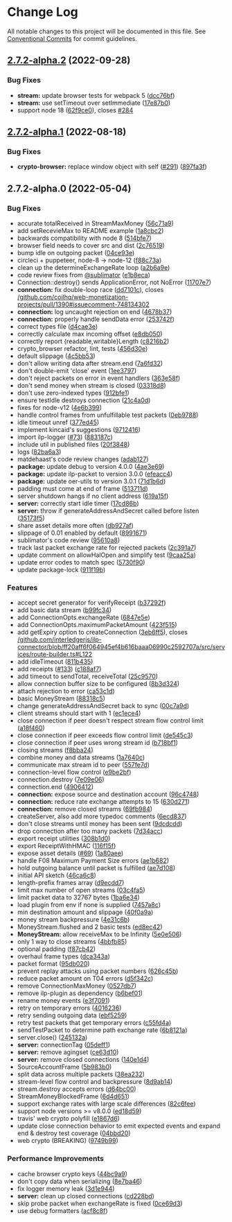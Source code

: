# Change Log

All notable changes to this project will be documented in this file.
See [Conventional Commits](https://conventionalcommits.org) for commit guidelines.

## [2.7.2-alpha.2](https://github.com/interledgerjs/ilp-protocol-stream/compare/ilp-protocol-stream@2.7.2-alpha.1...ilp-protocol-stream@2.7.2-alpha.2) (2022-09-28)


### Bug Fixes

* **stream:** update browser tests for webpack 5 ([dcc76bf](https://github.com/interledgerjs/ilp-protocol-stream/commit/dcc76bf71e559ccf935e863aec259f4f4d1da8d1))
* **stream:** use setTimeout over setImmediate ([17e87b0](https://github.com/interledgerjs/ilp-protocol-stream/commit/17e87b00af352476ea595ab65aa0247050441314))
* support node 18 ([62f9ce0](https://github.com/interledgerjs/ilp-protocol-stream/commit/62f9ce0fda7d5d1ac06dd8f55f499e522974011b)), closes [#284](https://github.com/interledgerjs/ilp-protocol-stream/issues/284)





## [2.7.2-alpha.1](https://github.com/interledgerjs/ilp-protocol-stream/compare/ilp-protocol-stream@2.7.2-alpha.0...ilp-protocol-stream@2.7.2-alpha.1) (2022-08-18)


### Bug Fixes

* **crypto-browser:** replace window object with self ([#291](https://github.com/interledgerjs/ilp-protocol-stream/issues/291)) ([897fa3f](https://github.com/interledgerjs/ilp-protocol-stream/commit/897fa3fe94b0119cb55a4890ba59beaeea465ed0))





## 2.7.2-alpha.0 (2022-05-04)


### Bug Fixes

* accurate totalReceived in StreamMaxMoney ([56c71a9](https://github.com/interledgerjs/ilp-protocol-stream/commit/56c71a9b572e6840afd7c2c9e001b561eff82cfa))
* add setRecevieMax to README example ([1a8cbc2](https://github.com/interledgerjs/ilp-protocol-stream/commit/1a8cbc275f4499fad44143e2fc5e8a132f69f7be))
* backwards compatibility with node 8 ([514bfe7](https://github.com/interledgerjs/ilp-protocol-stream/commit/514bfe79c3928af8104af056eea7f9a0f01c6b14))
* browser field needs to cover src and dist ([2c76519](https://github.com/interledgerjs/ilp-protocol-stream/commit/2c765190d9e4a39831053672ead884a1c10e5698))
* bump idle on outgoing packet ([04ce93e](https://github.com/interledgerjs/ilp-protocol-stream/commit/04ce93e0ba7a75470c4d2a3472beb2992af736f0))
* circleci + puppeteer, node-8 → node-12 ([f88c73a](https://github.com/interledgerjs/ilp-protocol-stream/commit/f88c73a5e8f5d88fb4dda31174f2c07ca67f8074))
* clean up the determineExchangeRate loop ([a2b6a9e](https://github.com/interledgerjs/ilp-protocol-stream/commit/a2b6a9efe585a4ffa59cc1708f2717bc91fcefbe))
* code review fixes from [@sublimator](https://github.com/sublimator) ([e1b8eca](https://github.com/interledgerjs/ilp-protocol-stream/commit/e1b8ecaa776f8077280584874ec92e7492aa8288))
* Connection::destroy() sends ApplicationError, not NoError ([11707e7](https://github.com/interledgerjs/ilp-protocol-stream/commit/11707e7ecb4cd07d2d4796e780fec8a4d77859a8))
* **connection:** fix double-loop race ([dd7101c](https://github.com/interledgerjs/ilp-protocol-stream/commit/dd7101c5cbf685e570fcb0fbf4e47d1116fc16d0)), closes [/github.com/coilhq/web-monetization-projects/pull/1390#issuecomment-748134302](https://github.com//github.com/coilhq/web-monetization-projects/pull/1390/issues/issuecomment-748134302)
* **connection:** log uncaught rejection on end ([4678b37](https://github.com/interledgerjs/ilp-protocol-stream/commit/4678b379b3c594eb58ab1d58b27ac6d33ed974bb))
* **connection:** properly handle sendData error ([253742f](https://github.com/interledgerjs/ilp-protocol-stream/commit/253742fb8f7eddb2d7a6771585ff00c1e339d8de))
* correct types file ([d4cae3e](https://github.com/interledgerjs/ilp-protocol-stream/commit/d4cae3e344730ae238269ff7e058fd88262a8bf6))
* correctly calculate max incoming offset ([e8db050](https://github.com/interledgerjs/ilp-protocol-stream/commit/e8db050ea7e201836b814c03c9370ee784ca044a))
* correctly report {readable,writable}Length ([c8216b2](https://github.com/interledgerjs/ilp-protocol-stream/commit/c8216b2dfe6502b95ee333dca0bbe333a8000d75))
* crypto_browser refactor, lint, tests ([456d30e](https://github.com/interledgerjs/ilp-protocol-stream/commit/456d30eda4576482ce7d68299c8785318b318b32))
* default slippage ([4c5bb53](https://github.com/interledgerjs/ilp-protocol-stream/commit/4c5bb5346586b16e25bb3c373b2ed07540cecaf9))
* don't allow writing data after stream.end ([7a6fd32](https://github.com/interledgerjs/ilp-protocol-stream/commit/7a6fd32a0ace37c9d9e76be9654d59359cd02c8a))
* don't double-emit 'close' event ([1ee3797](https://github.com/interledgerjs/ilp-protocol-stream/commit/1ee37976010b106aa11717060bfd697c2728eda9))
* don't reject packets on error in event handlers ([363e58f](https://github.com/interledgerjs/ilp-protocol-stream/commit/363e58faf9a81de40ba9e05399916cb770704ee9))
* don't send money when stream is closed ([03318d8](https://github.com/interledgerjs/ilp-protocol-stream/commit/03318d894cbbc603a3d673b4595dab53ac37fe54))
* don't use zero-indexed types ([912bfe1](https://github.com/interledgerjs/ilp-protocol-stream/commit/912bfe11ebbd6f5088bb68946e7366afb8bed720))
* ensure testIdle destroys connection ([21c4a0d](https://github.com/interledgerjs/ilp-protocol-stream/commit/21c4a0d878d5e39d63bc4d6b23647797d0e9867c))
* fixes for node-v12 ([4e6b399](https://github.com/interledgerjs/ilp-protocol-stream/commit/4e6b3996a839917b51ba46c1c46c16e1c7d7ee69))
* handle control frames from unfulfillable test packets ([0eb9788](https://github.com/interledgerjs/ilp-protocol-stream/commit/0eb9788b0725c8a7eb26324e7b1e5d448d49fa85))
* idle timeout unref ([377ed45](https://github.com/interledgerjs/ilp-protocol-stream/commit/377ed452112b2994651ecbd49f0dfe301dba0521))
* implement kincaid's suggestions ([9712416](https://github.com/interledgerjs/ilp-protocol-stream/commit/97124167dd69bf459c7d8671eafd2cb8a9f403b4))
* import ilp-logger ([#73](https://github.com/interledgerjs/ilp-protocol-stream/issues/73)) ([883187c](https://github.com/interledgerjs/ilp-protocol-stream/commit/883187ca8c7c4cab8f452fb9daab859377010fbf))
* include util in published files ([20f3848](https://github.com/interledgerjs/ilp-protocol-stream/commit/20f3848721c0b986cc5f169099bd3592dda720d8))
* logs ([82ba6a3](https://github.com/interledgerjs/ilp-protocol-stream/commit/82ba6a3d07bdafbf142ef2312f8ae0b3d99102d1))
* matdehaast's code review changes ([adab127](https://github.com/interledgerjs/ilp-protocol-stream/commit/adab127441f3d3e4d6d2a2c010b88577e6896254))
* **package:** update debug to version 4.0.0 ([4ae3e69](https://github.com/interledgerjs/ilp-protocol-stream/commit/4ae3e69554f7ac45f302cf6b69ef7795220b6e3b))
* **package:** update ilp-packet to version 3.0.0 ([efeacc4](https://github.com/interledgerjs/ilp-protocol-stream/commit/efeacc4f6595074fb74a4a3a29ec842006d8daf5))
* **package:** update oer-utils to version 3.0.1 ([71d1b6d](https://github.com/interledgerjs/ilp-protocol-stream/commit/71d1b6d20d07cfd4ddcc43bdde1c8296a5ec5db6))
* padding must come at end of frame ([513711d](https://github.com/interledgerjs/ilp-protocol-stream/commit/513711df1795cdd132facb07a2b22850cae162f3))
* server shutdown hangs if no client address ([619a15f](https://github.com/interledgerjs/ilp-protocol-stream/commit/619a15fb7f19c6a4b5ca67fc3307108801ad6e0d))
* **server:** correctly start idle timer ([17cd86b](https://github.com/interledgerjs/ilp-protocol-stream/commit/17cd86b0ec4e5cad4cc89c786047d013a84d01e3))
* **server:** throw if generateAddressAndSecret called before listen ([35173f5](https://github.com/interledgerjs/ilp-protocol-stream/commit/35173f5d06a6a071fb20a20347aa73d25f985465))
* share asset details more often ([db927af](https://github.com/interledgerjs/ilp-protocol-stream/commit/db927af27196dfd7f23678f429ad501f80e98f99))
* slippage of 0.01 enabled by default ([8991671](https://github.com/interledgerjs/ilp-protocol-stream/commit/899167104ebb3a29408ffcf5018ef871299c9f99))
* sublimator's code review ([95610a8](https://github.com/interledgerjs/ilp-protocol-stream/commit/95610a8e72889c6bf4d489afe139616345bdd337))
* track last packet exchange rate for rejected packets ([2c391a7](https://github.com/interledgerjs/ilp-protocol-stream/commit/2c391a72a3c7b598666e83b2f2e5883d87f33681))
* update comment on allowHalOpen and simplify test ([9caa25a](https://github.com/interledgerjs/ilp-protocol-stream/commit/9caa25a0a5200a02287df9f890bc7fea714617ef))
* update error codes to match spec ([5730f90](https://github.com/interledgerjs/ilp-protocol-stream/commit/5730f902949df33991e7e9d081762c0198ecf0ba))
* update package-lock ([911f19b](https://github.com/interledgerjs/ilp-protocol-stream/commit/911f19ba7efa3d817a5c41399ac2d0a7ac5335ef))


### Features

* accept secret generator for verifyReceipt ([b37292f](https://github.com/interledgerjs/ilp-protocol-stream/commit/b37292fad1c0879f6082f83a6ad026bfea5a5ee9))
* add basic data stream ([b99fc34](https://github.com/interledgerjs/ilp-protocol-stream/commit/b99fc34c09e83cdf5533dde752d5224bcfce65fc))
* add ConnectionOpts.exchangeRate ([6847e5e](https://github.com/interledgerjs/ilp-protocol-stream/commit/6847e5e7139035d19241a8dac05c7b31b4b6d5c8))
* add ConnectionOpts.maximumPacketAmount ([423f515](https://github.com/interledgerjs/ilp-protocol-stream/commit/423f5154892095410d9959cf77c7d7f2ea45ce01))
* add getExpiry option to createConnection ([3eb6ff5](https://github.com/interledgerjs/ilp-protocol-stream/commit/3eb6ff50994c7a404b8a080c4d008fc5fbfecac2)), closes [/github.com/interledgerjs/ilp-connector/blob/ff20aff6f064945ef4b616baaa06990c2592707a/src/services/route-builder.ts#L122](https://github.com//github.com/interledgerjs/ilp-connector/blob/ff20aff6f064945ef4b616baaa06990c2592707a/src/services/route-builder.ts/issues/L122)
* add idleTimeout ([811b435](https://github.com/interledgerjs/ilp-protocol-stream/commit/811b435a416c56148b2aa7cf19e09ae1db7b2207))
* add receipts ([#133](https://github.com/interledgerjs/ilp-protocol-stream/issues/133)) ([c188af7](https://github.com/interledgerjs/ilp-protocol-stream/commit/c188af77f6ffc779de5f10027b9e8b17d663564e))
* add timeout to sendTotal, receiveTotal ([25c9570](https://github.com/interledgerjs/ilp-protocol-stream/commit/25c957080b2c87ad05c8a0dff2d590d4ef1ebba0))
* allow connection buffer size to be configured ([8b3d324](https://github.com/interledgerjs/ilp-protocol-stream/commit/8b3d32462be7494b4c8bceebe6900a2f1d349c84))
* attach rejection to error ([ca53c1d](https://github.com/interledgerjs/ilp-protocol-stream/commit/ca53c1da270fcfdd0fcd50d50a6086c6d82057d1))
* basic MoneyStream ([88318c5](https://github.com/interledgerjs/ilp-protocol-stream/commit/88318c5947ac4b06623adb0b82e1da9c22aff761))
* change generateAddressAndSecret back to sync ([00c7a9d](https://github.com/interledgerjs/ilp-protocol-stream/commit/00c7a9d5950c210a10157fe5cded6375ed790feb))
* client streams should start with 1 ([ec1ece4](https://github.com/interledgerjs/ilp-protocol-stream/commit/ec1ece466161466b8538e1ee3914316e9dfc68d8))
* close connection if peer doesn't respect stream flow control limit ([a18f460](https://github.com/interledgerjs/ilp-protocol-stream/commit/a18f46021969cc714793fd3a70af67b980e0f375))
* close connection if peer exceeds flow control limit ([de545c3](https://github.com/interledgerjs/ilp-protocol-stream/commit/de545c38a667172e6f2edc80b44558b7a76f0ac6))
* close connection if peer uses wrong stream id ([b718bf1](https://github.com/interledgerjs/ilp-protocol-stream/commit/b718bf1b717b8d5b601d3fc6f4f1b93e3244df92))
* closing streams ([f8bba24](https://github.com/interledgerjs/ilp-protocol-stream/commit/f8bba240808b050231850c736521d54c9154d856))
* combine money and data streams ([1a7640c](https://github.com/interledgerjs/ilp-protocol-stream/commit/1a7640c3762cf6fc261d32651d7a5bce840ba818))
* communicate max stream id to peer ([557fe7d](https://github.com/interledgerjs/ilp-protocol-stream/commit/557fe7db711b226889a493c126ff2dbc32bba1bc))
* connection-level flow control ([e9be2bf](https://github.com/interledgerjs/ilp-protocol-stream/commit/e9be2bf9a97db27e86af2dac88a32a58f6190e9c))
* connection.destroy ([7e09e06](https://github.com/interledgerjs/ilp-protocol-stream/commit/7e09e06339876ed50f5c1d1013eee09f0e3223b3))
* connection.end ([4906412](https://github.com/interledgerjs/ilp-protocol-stream/commit/4906412feb2c2eda870c9f8c315bc87364af41b5))
* **connection:** expose source and destination account ([96c4748](https://github.com/interledgerjs/ilp-protocol-stream/commit/96c4748dc5e748b9a0313928513222c9644b88e5))
* **connection:** reduce rate exchange attempts to 15 ([630d271](https://github.com/interledgerjs/ilp-protocol-stream/commit/630d271a63acd3b89313e136d98378e2d0eaffd8))
* **connection:** remove closed streams ([69fb984](https://github.com/interledgerjs/ilp-protocol-stream/commit/69fb984025207e6677b9da996ca55ba74e97adb7))
* createServer, also add more typedoc comments ([6ecd837](https://github.com/interledgerjs/ilp-protocol-stream/commit/6ecd837dfce9f97466a8419e4989ca25b713982b))
* don't close streams until money has been sent ([9dcdcdd](https://github.com/interledgerjs/ilp-protocol-stream/commit/9dcdcdd15898ecec20909f5d7493800858e76880))
* drop connection after too many packets ([7d34acc](https://github.com/interledgerjs/ilp-protocol-stream/commit/7d34accdfcbd5ffa95808ed3a5049499b301f60d))
* export receipt utilities ([308b1d0](https://github.com/interledgerjs/ilp-protocol-stream/commit/308b1d0ebade56c9ea4dbf642c83a15b4571a300))
* export ReceiptWithHMAC ([116f15f](https://github.com/interledgerjs/ilp-protocol-stream/commit/116f15f2eaabf1e058916dec070a5857dd19655e))
* expose asset details ([#69](https://github.com/interledgerjs/ilp-protocol-stream/issues/69)) ([1a80aee](https://github.com/interledgerjs/ilp-protocol-stream/commit/1a80aeeeee45d126f1d8e1e62dea4302b4916527))
* handle F08 Maximum Payment Size errors ([ae1b682](https://github.com/interledgerjs/ilp-protocol-stream/commit/ae1b68248691315e356a56fd3c75b8ca0c862049))
* hold outgoing balance until packet is fulfilled ([ae7d108](https://github.com/interledgerjs/ilp-protocol-stream/commit/ae7d108002454281687f908f44321c3b8d52825d))
* initial API sketch ([46ca6c8](https://github.com/interledgerjs/ilp-protocol-stream/commit/46ca6c849efeaa70425add44a0407052b9168685))
* length-prefix frames array ([d9ecdd7](https://github.com/interledgerjs/ilp-protocol-stream/commit/d9ecdd707ca04ac316c53be4278700be68cfd6b2))
* limit max number of open streams ([03c4fa5](https://github.com/interledgerjs/ilp-protocol-stream/commit/03c4fa5a5ff3568e44725519f0686111f578c707))
* limit packet data to 32767 bytes ([1ba6e34](https://github.com/interledgerjs/ilp-protocol-stream/commit/1ba6e3473426a05490410725746678e5a8274a4a))
* load plugin from env if none is supplied ([7457a8c](https://github.com/interledgerjs/ilp-protocol-stream/commit/7457a8c3668831be51c12deb5c93fcf602da4ea8))
* min destination amount and slippage ([40f0a9a](https://github.com/interledgerjs/ilp-protocol-stream/commit/40f0a9a83958912554c25ed108733204fa9824fd))
* money stream backpressure ([4e31c6b](https://github.com/interledgerjs/ilp-protocol-stream/commit/4e31c6b37d4c4304ea0649b7e1f8756a78858d9b))
* MoneyStream.flushed and 2 basic tests ([ed8ec42](https://github.com/interledgerjs/ilp-protocol-stream/commit/ed8ec42ab505419de86a96348f590789f9f7fdaa))
* **MoneyStream:** allow receiveMax to be Infinity ([5e0e506](https://github.com/interledgerjs/ilp-protocol-stream/commit/5e0e50625f53b7e3f1a84e1ed484c0c206ede7f7))
* only 1 way to close streams ([4bbfb85](https://github.com/interledgerjs/ilp-protocol-stream/commit/4bbfb85236b48af37a304f4b4c3876f29a4aa216))
* optional padding ([f87cb42](https://github.com/interledgerjs/ilp-protocol-stream/commit/f87cb42635746f167c491338eea9dadf658743ce))
* overhaul frame types ([dca343a](https://github.com/interledgerjs/ilp-protocol-stream/commit/dca343ae39411a017af38df419887a36e9079c0c))
* packet format ([95db020](https://github.com/interledgerjs/ilp-protocol-stream/commit/95db020db4924d8c531c4ef16878df4d8211d51f))
* prevent replay attacks using packet numbers ([626c45b](https://github.com/interledgerjs/ilp-protocol-stream/commit/626c45b5965377f0d3bc49486c69fe256604e783))
* reduce packet amount on T04 errors ([d5f342c](https://github.com/interledgerjs/ilp-protocol-stream/commit/d5f342c725a133a6333e35057821e373c57641ad))
* remove ConnectionMaxMoney ([0527db7](https://github.com/interledgerjs/ilp-protocol-stream/commit/0527db7ee01c212f03b3d1807acc4b3131388be9))
* remove ilp-plugin as dependency ([b6bef01](https://github.com/interledgerjs/ilp-protocol-stream/commit/b6bef010e628d820437063ca904f48dcd701d827))
* rename money events ([e3f7091](https://github.com/interledgerjs/ilp-protocol-stream/commit/e3f70917befc3cbb15296797470eb9f77d57515c))
* retry on temporary errors ([4016236](https://github.com/interledgerjs/ilp-protocol-stream/commit/40162362b2ed66c6a47a1ce7026b2266579011d7))
* retry sending outgoing data ([ebf5259](https://github.com/interledgerjs/ilp-protocol-stream/commit/ebf525942a07af1b0b884ae589722b8324c1ca2e))
* retry test packets that get temporary errors ([c55fd4a](https://github.com/interledgerjs/ilp-protocol-stream/commit/c55fd4a6d10689b6500818c876e23d5369458c66))
* sendTestPacket to determine path exchange rate ([6b8121a](https://github.com/interledgerjs/ilp-protocol-stream/commit/6b8121a55ed0b295ce68295d8ca1299d30479439))
* server.close() ([245132a](https://github.com/interledgerjs/ilp-protocol-stream/commit/245132a05ac032300866670d5abdfdebfe71b75e))
* **server:** connectionTag ([05deff1](https://github.com/interledgerjs/ilp-protocol-stream/commit/05deff1dc7cf3d33bd5c2ad4eda3bf5a8e6a0aab))
* **server:** remove agingset ([ce63d10](https://github.com/interledgerjs/ilp-protocol-stream/commit/ce63d1042c7eccfe39f5f9b1917035145daf3a7b))
* **server:** remove closed connections ([140e1d4](https://github.com/interledgerjs/ilp-protocol-stream/commit/140e1d421fff1010cfb1c3265fd7c1785123c063))
* SourceAccountFrame ([5b983b0](https://github.com/interledgerjs/ilp-protocol-stream/commit/5b983b0b5dac27e467861e6e0b703707d40fd05e))
* split data across multiple packets ([38ea232](https://github.com/interledgerjs/ilp-protocol-stream/commit/38ea2327a067bee4d12e45e6a742e65ab78650b7))
* stream-level flow control and backpressure ([8d9ab14](https://github.com/interledgerjs/ilp-protocol-stream/commit/8d9ab141ecf1cfcfce5a787789faac0bd75ede59))
* stream.destroy accepts errors ([d64bc00](https://github.com/interledgerjs/ilp-protocol-stream/commit/d64bc003b598959ccd7a0e26fc11019981778aae))
* StreamMoneyBlockedFrame ([6d4d651](https://github.com/interledgerjs/ilp-protocol-stream/commit/6d4d6519c34b6d00cf55d31d2bac2eed22d1c4e1))
* support exchange rates with large scale differences ([82c6fee](https://github.com/interledgerjs/ilp-protocol-stream/commit/82c6fee57ed83ae487a354c32d1438e89ee0a4f0))
* support node versions >= v8.0.0 ([ed18d59](https://github.com/interledgerjs/ilp-protocol-stream/commit/ed18d593a539817aebfb3a045c5100828296d75f))
* travis' web crypto polyfill ([e1867d6](https://github.com/interledgerjs/ilp-protocol-stream/commit/e1867d6a2ee4da79b9644163b0c65a68bdbb89b3))
* update close connection behavior to emit expected events and expand end & destroy test coverage ([04bbd20](https://github.com/interledgerjs/ilp-protocol-stream/commit/04bbd20702c48c7c2c14719b4e4c75cd04b17427))
* web crypto (BREAKING) ([9749b99](https://github.com/interledgerjs/ilp-protocol-stream/commit/9749b99dc6d2ebe623c99559b104a754ec0611cb))


### Performance Improvements

* cache browser crypto keys ([44bc9a9](https://github.com/interledgerjs/ilp-protocol-stream/commit/44bc9a9c77a08511b0c5c4f86736d4e32422c45b))
* don't copy data when serializing ([8e7ba46](https://github.com/interledgerjs/ilp-protocol-stream/commit/8e7ba463b71362b6fadc5f5ef9139fa4756aa01b))
* fix logger memory leak ([3d1e944](https://github.com/interledgerjs/ilp-protocol-stream/commit/3d1e944024f01537ec1131450204749ff6a9dd75))
* **server:** clean up closed connections ([cd228bd](https://github.com/interledgerjs/ilp-protocol-stream/commit/cd228bdb4db6f945f6a5bfd1a9e0a333869e0022))
* skip probe packet when exchangeRate is fixed ([0ce69d3](https://github.com/interledgerjs/ilp-protocol-stream/commit/0ce69d3a83a43e424867333edee4a38b74a56321))
* use debug formatters ([acf8c8f](https://github.com/interledgerjs/ilp-protocol-stream/commit/acf8c8f21030f3be1a5567447e5350aeac75b0aa))
